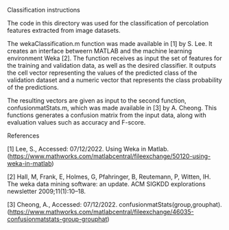 Classification instructions

The code in this directory was used for the classification of percolation features extracted from image datasets.

The wekaClassification.m function was made available in [1] by S. Lee. It creates an interface betweern MATLAB and the machine learning environment Weka [2]. The function receives as input the set of features for the training and validation data, as well as the desired classifier. It outputs the cell vector representing the values of the predicted class of the validation dataset and a numeric vector that represents the class probability of the predictions.

The resulting vectors are given as input to the second function, confusionmatStats.m, which was made available in [3] by A. Cheong. This functions generates a confusion matrix from the input data, along with evaluation values such as accuracy and F-score.

References

[1] Lee, S., Accessed: 07/12/2022. Using Weka in Matlab. (https://www.mathworks.com/matlabcentral/fileexchange/50120-using-weka-in-matlab)

[2] Hall, M, Frank, E, Holmes, G, Pfahringer, B, Reutemann, P, Witten, IH. The weka data mining software: an update. ACM SIGKDD explorations newsletter 2009;11(1):10–18.

[3] Cheong, A., Accessed: 07/12/2022. confusionmatStats(group,grouphat). (https://www.mathworks.com/matlabcentral/fileexchange/46035-confusionmatstats-group-grouphat)

